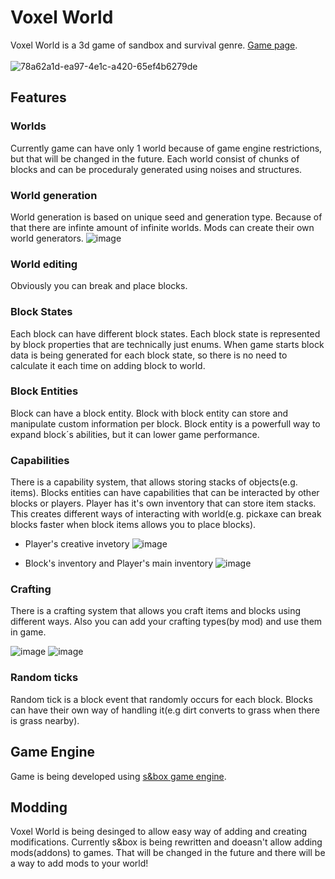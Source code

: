 # Voxel World
Voxel World is a 3d game of sandbox and survival genre. [Game page](https://asset.party/sandcube/voxelworld).
<br/><br/>
![78a62a1d-ea97-4e1c-a420-65ef4b6279de](https://github.com/GavrilovNI/VoxelWorld/assets/9992453/1b690cca-410f-4af2-a489-dad01fea4fea)

## Features

### Worlds
Currently game can have only 1 world because of game engine restrictions, but that will be changed in the future.
Each world consist of chunks of blocks and can be proceduraly generated using noises and structures.

### World generation
World generation is based on unique seed and generation type. Because of that there are infinte amount of infinite worlds.
Mods can create their own world generators.
![image](https://github.com/GavrilovNI/VoxelWorld/assets/9992453/a2254db1-a42f-4f5d-8539-c8f93c3b8e1a)
    
### World editing
Obviously you can break and place blocks.
   
### Block States
Each block can have different block states. Each block state is represented by block properties that are technically just enums.
When game starts block data is being generated for each block state, so there is no need to calculate it each time on adding block to world.
   
### Block Entities
Block can have a block entity. Block with block entity can store and manipulate custom information per block.
Block entity is a powerfull way to expand block´s abilities, but it can lower game performance.

### Capabilities
There is a capability system, that allows storing stacks of objects(e.g. items).
Blocks entities can have capabilities that can be interacted by other blocks or players.
Player has it's own inventory that can store item stacks. This creates different ways of interacting with world(e.g. pickaxe can break blocks faster when block items allows you to place blocks).

- Player's creative invetory
![image](https://github.com/GavrilovNI/VoxelWorld/assets/9992453/8877f6ec-fda9-47e8-bbc8-947bbf386cab)

- Block's inventory and Player's main inventory
![image](https://github.com/GavrilovNI/VoxelWorld/assets/9992453/39a74064-b9b3-4a16-8f2d-c62e050e7f97)

 
### Crafting
There is a crafting system that allows you craft items and blocks using different ways.
Also you can add your crafting types(by mod) and use them in game.

![image](https://github.com/GavrilovNI/VoxelWorld/assets/9992453/e4b228da-3721-4a78-bde9-dc5db83ef3ab)
![image](https://github.com/GavrilovNI/VoxelWorld/assets/9992453/ee3cb7f4-0b18-4cd8-8c46-f20284a85925)

### Random ticks
Random tick is a block event that randomly occurs for each block.
Blocks can have their own way of handling it(e.g dirt converts to grass when there is grass nearby).

## Game Engine
Game is being developed using [s&box game engine](https://sbox.game/about).

## Modding
Voxel World is being desinged to allow easy way of adding and creating modifications.
Currently s&box is being rewritten and doeasn't allow adding mods(addons) to games. That will be changed in the future and there will be a way to add mods to your world!
